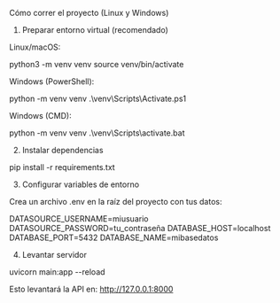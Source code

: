 Cómo correr el proyecto (Linux y Windows)
1. Preparar entorno virtual (recomendado)

Linux/macOS:

python3 -m venv venv
source venv/bin/activate

Windows (PowerShell):

python -m venv venv
.\venv\Scripts\Activate.ps1

Windows (CMD):

python -m venv venv
.\venv\Scripts\activate.bat

2. Instalar dependencias

pip install -r requirements.txt

3. Configurar variables de entorno

Crea un archivo .env en la raíz del proyecto con tus datos:

DATASOURCE_USERNAME=miusuario
DATASOURCE_PASSWORD=tu_contraseña
DATABASE_HOST=localhost
DATABASE_PORT=5432
DATABASE_NAME=mibasedatos

4. Levantar servidor

uvicorn main:app --reload

Esto levantará la API en:
http://127.0.0.1:8000